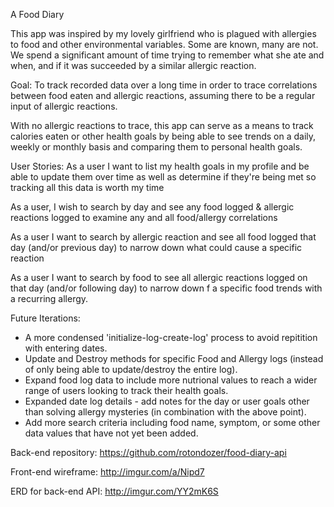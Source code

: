 A Food Diary

This app was inspired by my lovely girlfriend who is plagued with allergies to food and other environmental variables. Some are known, many are not. We spend a significant amount of time trying to remember what she ate and when, and if it was succeeded by a similar allergic reaction.

Goal:
  To track recorded data over a long time in order to trace correlations between food eaten and allergic reactions, assuming there to be a regular input of allergic reactions.

  With no allergic reactions to trace, this app can serve as a means to track calories eaten or other health goals by being able to see trends on a daily, weekly or monthly basis and comparing them to personal health goals.

User Stories:
  As a user I want to list my health goals in my profile and be able to update them over time as well as determine if they're being met so tracking all this data is worth my time

  As a user, I wish to search by day and see any food logged & allergic reactions logged to examine any and all food/allergy correlations

  As a user I want to search by allergic reaction and see all food logged that day (and/or previous day) to narrow down what could cause a specific reaction

  As a user I want to search by food to see all allergic reactions logged on that day (and/or following day) to narrow down f a specific food trends with a recurring allergy.

Future Iterations:
  - A more condensed 'initialize-log-create-log' process to avoid repitition with entering dates.
  - Update and Destroy methods for specific Food and Allergy logs (instead of only being able to update/destroy the entire log).
  - Expand food log data to include more nutrional values to reach a wider range of users looking to track their health goals.
  - Expanded date log details - add notes for the day or user goals other than solving allergy mysteries (in combination with the above point).
  - Add more search criteria including food name, symptom, or some other data values that have not yet been added.

Back-end repository:
  https://github.com/rotondozer/food-diary-api

Front-end wireframe:
  http://imgur.com/a/Nipd7

ERD for back-end API:
  http://imgur.com/YY2mK6S

